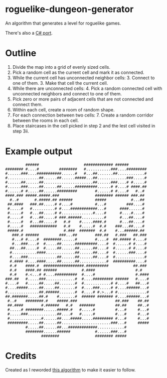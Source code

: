 roguelike-dungeon-generator
===========================

An algorithm that generates a level for roguelike games.

There's also a [C# port](https://github.com/mizipzor/DungeonSharp).


Outline
=======

1. Divide the map into a grid of evenly sized cells.
2. Pick a random cell as the current cell and mark it as connected.
3. While the current cell has unconnected neighbor cells:
	3. Connect to one of them.
	3. Make that cell the current cell.
4. While there are unconnected cells:
    4. Pick a random connected cell with unconnected neighbors and connect to one of them.
5. Pick zero or more pairs of adjacent cells that are not connected and connect them.
6. Within each cell, create a room of random shape.
7. For each connection between two cells:
	7. Create a random corridor between the rooms in each cell.
8. Place staircases in the cell picked in step 2 and the lest cell visited in step 3ii.


Example output
======
			 ######                    ############# ######
	######## #....#         ########   #...........###....#########
	#......###....###########......#   #...##.......##............#
	#..............##......##......#####...##.............###.....#
	#......##......##......................##......###....# #.....#
	#......###.....##......##......##########......# #....# ####.##
	#......# #.....##......#########        #......# #....#   #..#
	####.### #####.#####.###                ######## ###### ###.##
	  #..#       #.#####.## ######          #####           #...##
	 ##.####   ###.##.....# #....#          #...#         ###....#
	 #.....#   #..........# #....############...#      ####......#
	 #.....#   #...##.....# #..............#....#      #....#....#
	 #.....#   #...##.....# ###.######..........#      #...##....#
	 #.....#   #...##.....#   #.#    #.....####.#      #...##....#
	 #.....#   ############   #.#    #.....#  #.#    ###...##....#
	 #####.#                  #.###  #######  #.#    #...######.##
	   ###.# ######         ###...##        ###.##   #.###   ##.###
	   #...# #....#  ########......#        #....#  ##.##### #....#
	   #...###....#  #.....##......##########....#  #......# #....#
	  ##...##.....#  #.....##......##......##....#  #......# #....#
	  #...........####.............##......##....#  #......###....#
	  #....###.............##......##......##....#  #.............#
	  #.#### #....####.....##......##............#  ##########....#
	  #.#    ####.#  ##################.##########           ##.###
	  #.#    ####.## ######           #.####                  #.#
	  #.#    #.<...# #....##########  #....#                  #.####
	###.##   #.....###.............#  #....######### ######   #....#
	#....#   #.....##.....##.......#  #............# #....#   ##...#
	#....#####.....##.....##.......#  #....###.....# #....######...#
	#..............##.######.......#  #....# #.>...# #.............#
	##.#######.....##.#    #.......#  ###### ####### #....######...#
	 #..#    ########.#    #####.###                 ##.###    ##.##
	 ##.####        #.######   #.#   #######         ##.##     ##..#
	 #.....# ########......#####.#   #.....#         #...#     #...#
	 #.....###.............##....#   #.....#         #...#     #...#
	 #..............#......##....#####.....######### #...#     #...#
	 #########.....##......##......................###...#     #####
			 #.....##......##...#############............#
			 ########......######           #......###...#
					########                ######## #####


Credits
=======

Created as I reworded [this algorithm](http://kuoi.org/~kamikaze/GameDesign/art07_rogue_dungeon.php) to make it easier to follow.
